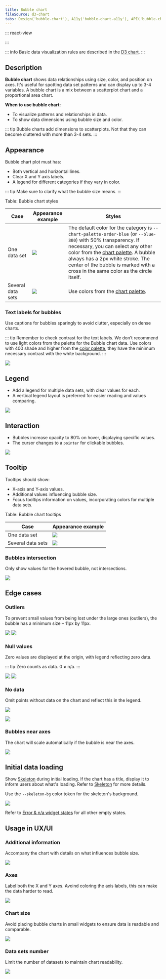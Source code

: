 ```yaml
---
title: Bubble chart
fileSource: d3-chart
tabs: Design('bubble-chart'), A11y('bubble-chart-a11y'), API('bubble-chart-api'), Examples('bubble-chart-d3-code'), Changelog('d3-chart-changelog')
---
```


::: react-view

<script lang="tsx">
import React from 'react';
import PlaygroundGeneration from '@components/PlaygroundGeneration';
import { chartPlayground } from '@components/ChartPlayground';
import { Chart, BubbleChartProps } from '@semcore/d3-chart';
import resolveColor from '@semcore/ui/utils/lib/color';

const data = [
  { x: 2, y: 3, value: 5040, label: 'label 1' },
  { x: 1, y: 9, value: 40, label: 'label 2' },
  { x: 6, y: 2, value: 45634, label: 'label 3' },
  { x: 4, y: 7, value: 245, label: 'label 4' },
  { x: 9, y: 5, value: 7462, label: 'label 5' },
];

const App = PlaygroundGeneration((preview) => {
  const { select, radio, label, bool } = preview('Chart.Line');

  const {
    direction,
    alignItems,
    justifyContent,
    showXAxis,
    showYAxis,
    showTooltip,
    showLegend,
    legendProps,
    patterns,
  } = chartPlayground({ select, radio, label, bool });

  legendProps.shape = 'Checkbox';

  const chartProps: BubbleChartProps = {
    data,
    plotWidth: 300,
    plotHeight: 200,
    direction,
    showTooltip,
    showXAxis,
    showYAxis,
    alignItems,
    justifyContent,
    patterns,
  };

  if (showLegend) {
    chartProps.legendProps = legendProps;
  } else {
    chartProps.showLegend = false;
  }

  return <Chart.Bubble {...chartProps} />;
}, {filterProps: ['data']});

</script>

:::

::: info
Basic data visualization rules are described in the [D3 chart](/data-display/d3-chart/d3-chart).
:::

## Description

**Bubble chart** shows data relationships using size, color, and position on axes. It's useful for spotting data set patterns and can display up to 3-4 variables. A bubble chart is a mix between a scatterplot chart and a proportional area chart.

**When to use bubble chart:**

- To visualize patterns and relationships in data.
- To show data dimensions using bubble size and color.

::: tip
Bubble charts add dimensions to scatterplots. Not that they can become cluttered with more than 3-4 sets.
:::

## Appearance

Bubble chart plot must has:

- Both vertical and horizontal lines.
- Clear X and Y axis labels.
- A legend for different categories if they vary in color.

::: tip
Make sure to clarify what the bubble size means.
:::

Table: Bubble chart styles

| Case             | Appearance example                                     | Styles                                                                                                                                                                                                                                                                                                           |
| ---------------- | ------------------------------------------------------ | ---------------------------------------------------------------------------------------------------------------------------------------------------------------------------------------------------------------------------------------------------------------------------------------------------------------- |
| One data set      | ![](static/positive-correlation-1.png)      | The default color for the category is `--chart-palette-order-blue` (or `--blue-300`) with 50% transparency. If necessary, you can select any other color from the [chart palette](/data-display/color-palette/color-palette). A bubble always has a 2px white stroke. The center of the bubble is marked with a cross in the same color as the circle itself. |
| Several data sets | ![](static/positive-correlation-2.png) | Use colors from the [chart palette](/data-display/color-palette/color-palette).   |

### Text labels for bubbles

Use captions for bubbles sparingly to avoid clutter, especially on dense charts.

::: tip
Remember to check contrast for the text labels. We don’t recommend to use light colors from the palette for the Bubble chart data. Use colors with 400 shade and higher from the [color palette](/data-display/color-palette/color-palette), they have the minimum necessary contrast with the white background.
:::

![](static/labels.png)

## Legend

- Add a legend for multiple data sets, with clear values for each.
- A vertical legend layout is preferred for easier reading and values comparing.

![](static/positive-correlation-2.png)

## Interaction

- Bubbles increase opacity to 80% on hover, displaying specific values.
- The cursor changes to a `pointer` for clickable bubbles.

![](static/hover-1.png)

## Tooltip

Tooltips should show:

- X-axis and Y-axis values.
- Additional values influencing bubble size.
- Focus tooltips information on values, incorporating colors for multiple data sets.

Table: Bubble chart tooltips

| Case             | Appearance example       |
| ---------------- | ------------------------ |
| One data set      | ![](static/hover-2.png) |
| Several data sets | ![](static/hover-1.png) |

### Bubbles intersection

Only show values for the hovered bubble, not intersections.

![](static/hover-1.png)

## Edge cases

### Outliers 

To prevent small values from being lost under the large ones (outliers), the bubble has a minimum size – 11px by 11px.

![](static/outliers-1.png) ![](static/outliers-2.png)

### Null values

Zero values are displayed at the origin, with legend reflecting zero data.

::: tip
Zero counts as data. 0 ≠ n/a.
:::

![](static/null-1.png) ![](static/null-2.png)

### No data

Omit points without data on the chart and reflect this in the legend.

![](static/n-a-1.png)

![](static/n-a-2.png)

### Bubbles near axes

The chart will scale automatically if the bubble is near the axes.

![](static/cut.png)

## Initial data loading

Show [Skeleton](/components/skeleton/skeleton) during initial loading. If the chart has a title, display it to inform users about what's loading. Refer to [Skeleton](/components/skeleton/skeleton) for more details.

Use the `--skeleton-bg` color token for the skeleton's background.         

![](static/bubble-chart-skeleton.png)

Refer to [Error & n/a widget states](/components/widget-empty/widget-empty) for all other empty states.

## Usage in UX/UI

### Additional information

Accompany the chart with details on what influences bubble size.

![](static/ux-1.png)

### Axes

Label both the X and Y axes. Avoind coloring the axis labels, this can make the data harder to read.

![](static/color-yes-no.png)

### Chart size

Avoid placing bubble charts in small widgets to ensure data is readable and comparable.

![](static/size-yes-no.png)

### Data sets number

Limit the number of datasets to maintain chart readability.

![](static/categories-yes-no.png)

